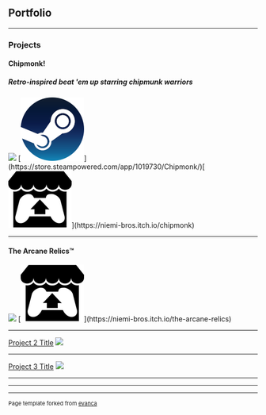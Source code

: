 ## Portfolio

---

### Projects

#### Chipmonk!
##### Retro-inspired beat 'em up starring chipmunk warriors
<img src="https://media.indiedb.com/images/presskit/1/2/1054/Chipmonk_Cover_Art_ReallyWide.1.png?raw=true"/>
[<img src="images/steam.png?raw=true"/>](https://store.steampowered.com/app/1019730/Chipmonk/)[<img src="images/itch.png?raw=true"/>](https://niemi-bros.itch.io/chipmonk)

---
#### The Arcane Relics™
<img src="https://media.indiedb.com/images/members/4/3265/3264780/profile/TAR_Icon_Banner.png?raw=true"/>
[<img src="images/itch.png?raw=true"/>](https://niemi-bros.itch.io/the-arcane-relics)

---
[Project 2 Title](/sample_page)
<img src="images/dummy_thumbnail.jpg?raw=true"/>

---
[Project 3 Title](/pdf/sample_presentation.pdf)
<img src="images/dummy_thumbnail.jpg?raw=true"/>

---

---

---
<p style="font-size:11px">Page template forked from <a href="https://github.com/evanca/quick-portfolio">evanca</a></p>
<!-- Remove above link if you don't want to attibute -->
